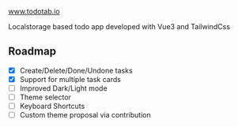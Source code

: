 www.todotab.io

Localstorage based todo app developed with Vue3 and TailwindCss

## Roadmap

- [x] Create/Delete/Done/Undone tasks
- [x] Support for multiple task cards
- [ ] Improved Dark/Light mode
- [ ] Theme selector
- [ ] Keyboard Shortcuts
- [ ] Custom theme proposal via contribution